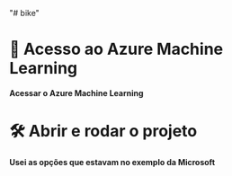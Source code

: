 "# bike" 
# 📁 Acesso ao Azure Machine Learning

**Acessar o Azure Machine Learning**

# 🛠️ Abrir e rodar o projeto

**Usei as opções que estavam no exemplo da Microsoft**
